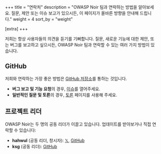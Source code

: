 +++
title = "연락처"
description = "OWASP Noir 팀과 연락하는 방법을 알아보세요. 질문, 제안 또는 이슈 보고가 있으시든, 이 페이지가 올바른 방향을 안내해 드립니다."
weight = 4
sort_by = "weight"

[extra]
+++

저희는 항상 사용자들의 의견을 듣기를 기뻐합니다. 질문, 새로운 기능에 대한 제안, 또는 버그를 보고하고 싶으시든, OWASP Noir 팀과 연락할 수 있는 여러 가지 방법이 있습니다.

## GitHub

저희와 연락하는 가장 좋은 방법은 [GitHub 저장소](https://github.com/owasp-noir/noir)를 통하는 것입니다.

*   **버그 보고 및 기능 요청**의 경우, [이슈](https://github.com/owasp-noir/noir/issues)를 열어주세요.
*   **일반적인 질문 및 토론**의 경우, [토론](https://github.com/orgs/owasp-noir/discussions) 페이지를 사용해 주세요.

## 프로젝트 리더

OWASP Noir는 두 명의 공동 리더가 이끌고 있습니다. 업데이트를 받아보거나 직접 연락할 수 있습니다:

* **hahwul** (공동 리더, 창시자): [𝕏](https://x.com/hahwul), [GitHub](https://github.com/hahwul)
* **ksg** (공동 리더): [GitHub](https://github.com/ksg97031)
